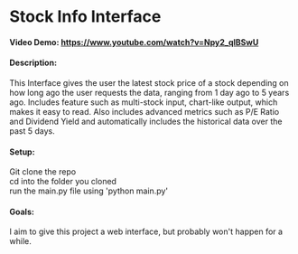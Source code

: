# Stock Info Interface
#### Video Demo: https://www.youtube.com/watch?v=Npy2_qlBSwU
#### Description:
This Interface gives the user the latest stock price of a stock depending on how long ago the user requests the data, ranging from 1 day ago to 5 years ago.
Includes feature such as multi-stock input, chart-like output, which makes it easy to read.
Also includes advanced metrics such as P/E Ratio and Dividend Yield and automatically includes the historical data over the past 5 days.
#### Setup:
Git clone the repo<br>
cd into the folder you cloned<br>
run the main.py file using 'python main.py'<br>
#### Goals:
I aim to give this project a web interface, but probably won't happen for a while.
